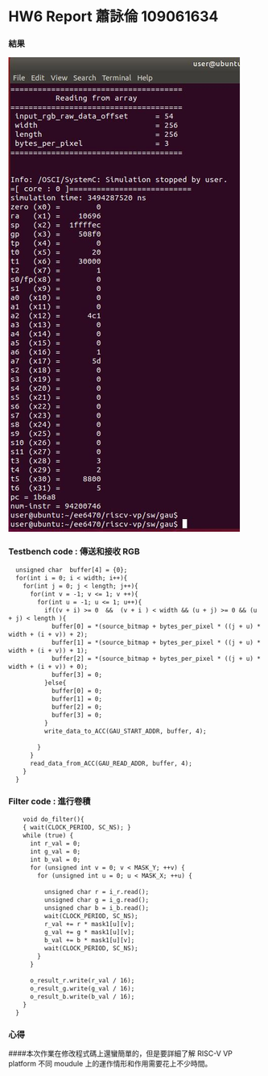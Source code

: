 # HW6 Report 蕭詠倫 109061634

### 結果

![image](https://github.com/lplp9312/ee6470_hw6/blob/master/gau_sim.jpg)

### Testbench code : 傳送和接收 RGB
    
      unsigned char  buffer[4] = {0};
      for(int i = 0; i < width; i++){
        for(int j = 0; j < length; j++){
          for(int v = -1; v <= 1; v ++){
            for(int u = -1; u <= 1; u++){
              if((v + i) >= 0  &&  (v + i ) < width && (u + j) >= 0 && (u + j) < length ){
                buffer[0] = *(source_bitmap + bytes_per_pixel * ((j + u) * width + (i + v)) + 2);
                buffer[1] = *(source_bitmap + bytes_per_pixel * ((j + u) * width + (i + v)) + 1);
                buffer[2] = *(source_bitmap + bytes_per_pixel * ((j + u) * width + (i + v)) + 0);
                buffer[3] = 0;
              }else{
                buffer[0] = 0;
                buffer[1] = 0;
                buffer[2] = 0;
                buffer[3] = 0;
              }
              write_data_to_ACC(GAU_START_ADDR, buffer, 4);

            }
          }
          read_data_from_ACC(GAU_READ_ADDR, buffer, 4);
        }
      }

### Filter code : 進行卷積

        void do_filter(){
        { wait(CLOCK_PERIOD, SC_NS); }
        while (true) {
          int r_val = 0; 
          int g_val = 0; 
          int b_val = 0;
          for (unsigned int v = 0; v < MASK_Y; ++v) {
            for (unsigned int u = 0; u < MASK_X; ++u) {

              unsigned char r = i_r.read();
              unsigned char g = i_g.read();
              unsigned char b = i_b.read();
              wait(CLOCK_PERIOD, SC_NS);
              r_val += r * mask1[u][v];
              g_val += g * mask1[u][v];
              b_val += b * mask1[u][v];        
              wait(CLOCK_PERIOD, SC_NS);
            }
          }

          o_result_r.write(r_val / 16);    
          o_result_g.write(g_val / 16);
          o_result_b.write(b_val / 16);
        }
      }


### 心得

####本次作業在修改程式碼上還蠻簡單的，但是要詳細了解 RISC-V VP platform 不同 moudule 上的運作情形和作用需要花上不少時間。


